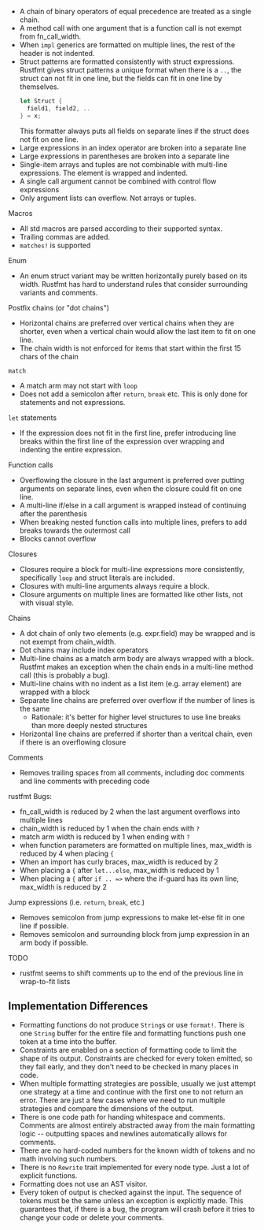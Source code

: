 * A chain of binary operators of equal precedence are treated as a single chain.
* A method call with one argument that is a function call is not exempt from fn_call_width.
* When `impl` generics are formatted on multiple lines, the rest of the header is not indented.
* Struct patterns are formatted consistently with struct expressions. Rustfmt gives struct patterns
  a unique format when there is a `..`, the struct can not fit in one line,
  but the fields can fit in one line by themselves.
  ```rust
  let Struct {
    field1, field2, ..
  } = x;
  ```
  This formatter always puts all fields on separate lines if the struct does not fit on one line.
* Large expressions in an index operator are broken into a separate line
* Large expressions in parentheses are broken into a separate line
* Single-item arrays and tuples are not combinable with multi-line expressions. The element is wrapped and indented.
* A single call argument cannot be combined with control flow expressions
* Only argument lists can overflow. Not arrays or tuples.

Macros
 * All std macros are parsed according to their supported syntax.
 * Trailing commas are added.
 * `matches!` is supported

Enum
 * An enum struct variant may be written horizontally purely based on its width.
   Rustfmt has hard to understand rules that consider surrounding variants and comments.

Postfix chains (or "dot chains")
 * Horizontal chains are preferred over vertical chains when they are shorter, even when a vertical chain
   would allow the last item to fit on one line.
 * The chain width is not enforced for items that start within the first 15 chars of the chain

`match`
 * A match arm may not start with `loop`
 * Does not add a semicolon after `return`, `break` etc. This is only done for statements and not expressions.

`let` statements
 * If the expression does not fit in the first line, prefer introducing line breaks within the first
   line of the expression over wrapping and indenting the entire expression.

Function calls
 * Overflowing the closure in the last argument is preferred over putting arguments on separate lines, even when the
   closure could fit on one line.
 * A multi-line if/else in a call argument is wrapped instead of continuing after the parenthesis
 * When breaking nested function calls into multiple lines, prefers to add breaks towards the outermost call
 * Blocks cannot overflow

Closures
* Closures require a block for multi-line expressions more consistently, specifically `loop` and struct literals are included.
* Closures with multi-line arguments always require a block.
* Closure arguments on multiple lines are formatted like other lists, not with visual style.

Chains
* A dot chain of only two elements (e.g. expr.field) may be wrapped and is not exempt from chain_width.
* Dot chains may include index operators
* Multi-line chains as a match arm body are always wrapped with a block. Rustfmt makes an exception when the chain
  ends in a multi-line method call (this is probably a bug).
* Multi-line chains with no indent as a list item (e.g. array element) are wrapped with a block
* Separate line chains are preferred over overflow if the number of lines is the same
  * Rationale: it's better for higher level structures to use line breaks than more deeply nested structures
* Horizontal line chains are preferred if shorter than a veritcal chain, even if there is an overflowing closure

Comments
 * Removes trailing spaces from all comments, including doc comments and line comments with preceding code

rustfmt Bugs:
* fn_call_width is reduced by 2 when the last argument overflows into multiple lines
* chain_width is reduced by 1 when the chain ends with `?`
* match arm width is reduced by 1 when ending with `?`
* when function parameters are formatted on multiple lines, max_width is reduced by 4 when placing `{`
* When an import has curly braces, max_width is reduced by 2
* When placing a `{` after `let...else`, max_width is reduced by 1
* When placing a `{` after `if .. =>` where the if-guard has its own line, max_width is reduced by 2

Jump expressions (i.e. `return`, `break`, etc.)
 * Removes semicolon from jump expressions to make let-else fit in one line if possible.
 * Removes semicolon and surrounding block from jump expression in an arm body if possible.

TODO
* rustfmt seems to shift comments up to the end of the previous line in wrap-to-fit lists


## Implementation Differences

* Formatting functions do not produce `String`s or use `format!`. There is one `String` buffer for the entire file and
  formatting functions push one token at a time into the buffer.
* Constraints are enabled on a section of formatting code to limit the shape of its output. Constraints are checked for
  every token emitted, so they fail early, and they don't need to be checked in many places in code.
* When multiple formatting strategies are possible, usually we just attempt one strategy at a time and continue with the
  first one to not return an error. There are just a few cases where we need to run multiple strategies and compare the
  dimensions of the output.
* There is one code path for handing whitespace and comments. Comments are almost entirely abstracted away from the main
  formatting logic -- outputting spaces and newlines automatically allows for comments.
* There are no hard-coded numbers for the known width of tokens and no math involving such numbers.
* There is no `Rewrite` trait implemented for every node type. Just a lot of explicit functions.
* Formatting does not use an AST visitor.
* Every token of output is checked against the input. The sequence of tokens must be the same unless an exception is
  explicitly made. This guarantees that, if there is a bug, the program will crash before it tries to change your code
  or delete your comments.

